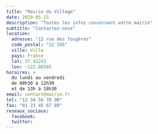 ```yaml
---
title: "Mairie du Village"
date: 2020-05-15
description: "Toutes les infos concernant votre mairie"
subtitle: "Contactez-nous"
location:
  adresse: "12 rue des fougères"
  code_postal: "12 345"
  ville: Ville
  pays: France
  lat: 37.42242
  lon: -122.08585
horaires: >
  du lundi au vendredi
  de 08h30 à 12h30
  et de 13h à 18h30
email: contact@mairie.fr
tel: "12 34 56 78 90"
fax: "01 23 45 67 89"
reseaux_sociaux:
  facebook:
  twitter:
---
```

